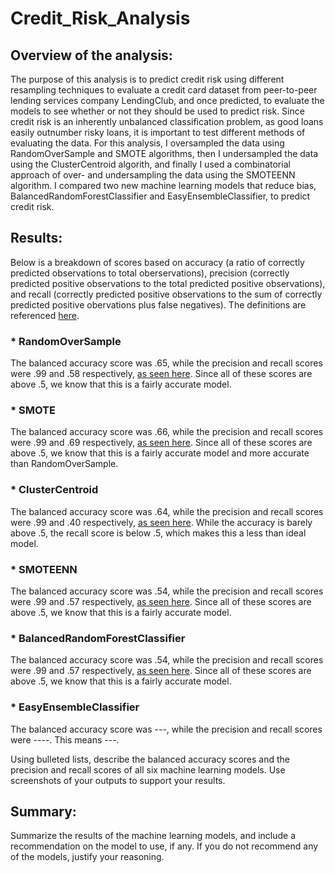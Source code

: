 # Credit_Risk_Analysis

## Overview of the analysis: 

The purpose of this analysis is to predict credit risk using different resampling techniques to evaluate a credit card dataset from peer-to-peer lending services company LendingClub, and once predicted, to evaluate the models to see whether or not they should be used to predict risk. Since credit risk is an inherently unbalanced classification problem, as good loans easily outnumber risky loans, it is important to test different methods of evaluating the data. For this analysis, I oversampled the data using RandomOverSample and SMOTE algorithms, then I undersampled the data using the ClusterCentroid algorith, and finally I used a combinatorial approach of over- and undersampling the data using the SMOTEENN algorithm. I compared two new machine learning models that reduce bias, BalancedRandomForestClassifier and EasyEnsembleClassifier, to predict credit risk. 

## Results: 
Below is a breakdown of scores based on accuracy (a ratio of correctly predicted observations to total oberservations), precision (correctly predicted positive observations to the total predicted positive observations), and recall (correctly predicted positive observations to the sum of correctly predicted positive obervations plus false negatives). The definitions are referenced [here](https://blog.exsilio.com/all/accuracy-precision-recall-f1-score-interpretation-of-performance-measures). 

### * RandomOverSample
The balanced accuracy score was .65, while the precision and recall scores were .99 and .58 respectively, [as seen here](https://github.com/LaurenSonis/Credit_Risk_Analysis/blob/main/2021-04-04%20(2).png). Since all of these scores are above .5, we know that this is a fairly accurate model.

### * SMOTE
The balanced accuracy score was .66, while the precision and recall scores were .99 and .69 respectively, [as seen here](https://github.com/LaurenSonis/Credit_Risk_Analysis/blob/main/2021-04-04%20(3).png). Since all of these scores are above .5, we know that this is a fairly accurate model and more accurate than RandomOverSample.

### * ClusterCentroid
The balanced accuracy score was .64, while the precision and recall scores were .99 and .40 respectively, [as seen here](https://github.com/LaurenSonis/Credit_Risk_Analysis/blob/main/2021-04-04%20(4).png). While the accuracy is barely above .5, the recall score is below .5, which makes this a less than ideal model.

### * SMOTEENN
The balanced accuracy score was .54, while the precision and recall scores were .99 and .57 respectively, [as seen here](https://github.com/LaurenSonis/Credit_Risk_Analysis/blob/main/2021-04-04%20(5).png). Since all of these scores are above .5, we know that this is a fairly accurate model.

### * BalancedRandomForestClassifier
The balanced accuracy score was .54, while the precision and recall scores were .99 and .57 respectively, [as seen here](https://github.com/LaurenSonis/Credit_Risk_Analysis/blob/main/2021-04-04%20(5).png). Since all of these scores are above .5, we know that this is a fairly accurate model.

### * EasyEnsembleClassifier
The balanced accuracy score was ---, while the precision and recall scores were ----. This means ---.

Using bulleted lists, describe the balanced accuracy scores and the precision and recall scores of all six machine learning models. Use screenshots of your outputs to support your results.

## Summary: 
Summarize the results of the machine learning models, and include a recommendation on the model to use, if any. If you do not recommend any of the models, justify your reasoning.
